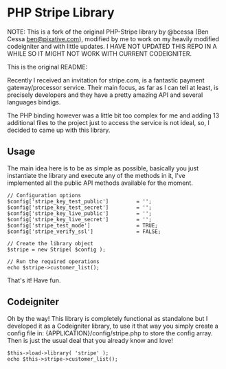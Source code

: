 PHP Stripe Library
==================

NOTE: This is a fork of the original PHP-Stripe library by @bcessa (Ben Cessa <ben@pixative.com>), modified by me to work on my heavily modified codeigniter and with little updates.
I HAVE NOT UPDATED THIS REPO IN A WHILE SO IT MIGHT NOT WORK WITH CURRENT CODEIGNITER.

This is the original README:

Recently I received an invitation for stripe.com, is a fantastic payment gateway/processor service.
Their main focus, as far as I can tell at least, is precisely developers and they have a pretty amazing API and
several languages bindigs.

The PHP binding however was a little bit too complex for me and adding 13 additional files to the project
just to access the service is not ideal, so, I decided to came up with this library.

Usage
-----
The main idea here is to be as simple as possible, basically you just instantiate the library and execute
any of the methods in it, I've implemented all the public API methods available for the moment.

	// Configuration options
	$config['stripe_key_test_public']         = '';
	$config['stripe_key_test_secret']         = '';
	$config['stripe_key_live_public']         = '';
	$config['stripe_key_live_secret']         = '';
	$config['stripe_test_mode']               = TRUE;
	$config['stripe_verify_ssl']              = FALSE;

	// Create the library object
	$stripe = new Stripe( $config );

	// Run the required operations
	echo $stripe->customer_list();

That's it! Have fun.

Codeigniter
-----------
Oh by the way! This library is completely functional as standalone but I developed it as a Codeigniter library,
to use it that way you simply create a config file in: {APPLICATION}/config/stripe.php to store the config array.
Then is just the usual deal that you already know and love!

	$this->load->library( 'stripe' );
	echo $this->stripe->customer_list();
